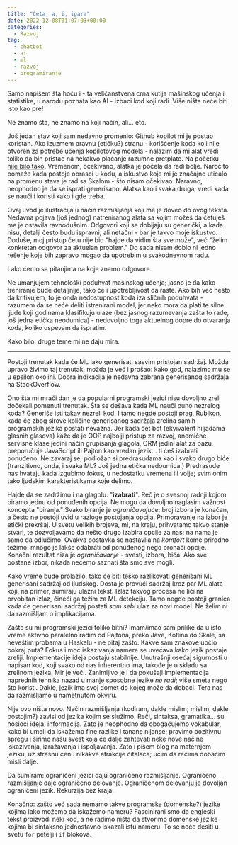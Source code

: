 ```yaml
---
title: "Četa, a, i, igara"
date: 2022-12-08T01:07:03+00:00
categories:
  - Razvoj
tag:
  - chatbot
  - ai
  - ml
  - razvoj
  - programiranje
---
```


Samo napišem šta hoću i - ta veličanstvena crna kutija mašinskog učenja i statistike, u narodu poznata kao AI - izbaci kod koji radi. Više ništa neće biti isto kao pre!

Ne znamo šta, ne znamo na koji način, ali... eto.

<!--more-->

Još jedan stav koji sam nedavno promenio: Github kopilot mi je postao koristan. Ako izuzmem pravnu (etičku?) stranu - korišćenje koda koji nije otvoren za potrebe učenja kopilotovog modela - nalazim da mi alat vredi toliko da bih pristao na nekakvo plaćanje razumne pretplate. Na početku [nije bilo tako](https://oblac.rs/kopilote-slomio-si-mi-krila/). Vremenom, očekivano, alatka je počela da radi bolje. Naročito pomaže kada postoje obrasci u kodu, a iskustvo koje mi je značajno uticalo na promenu stava je rad sa Skalom - što nisam očekivao. Naravno, neophodno je da se isprati generisano. Alatka kao i svaka druga; vredi kada se nauči i koristi kako i gde treba.

Ovaj uvod je ilustracija u način razmišljanja koji me je doveo do ovog teksta. Nedavna pojava (još jednog) natreniranog alata sa kojim možeš da četuješ me je ostavila ravnodušnim. Odgovori koji se dobijaju su generički, a kada nisu, detalji često budu ispravni, ali netačni - bar je takvo moje iskustvo. Doduše, moj pristup četu nije bio "hajde da vidim šta sve može", već "želim konkretan odgovor za aktuelan problem." Do sada nisam dobio ni jedno rešenje koje bih zapravo mogao da upotrebim u svakodnevnom radu.

Lako ćemo sa pitanjima na koje znamo odgovore.

Ne umanjujem tehnološki poduhvat mašinskog učenja; jasno je da kako treniranje bude detaljnije, tako će i upotrebljivost da raste. Ako bih već nešto da kritikujem, to je onda nedostupnost koda iza sličnih poduhvata - razumem da se neće deliti istrenirani model, jer neko mora da plati te silne ljude koji godinama klasifikuju ulaze (bez jasnog razumevanja zašta to rade, još jedna etička neodumica) - nedovoljno toga aktuelnog dopre do otvaranja koda, koliko uspevam da ispratim.

Kako bilo, druge teme mi ne daju mira.

---- 

Postoji trenutak kada će ML lako generisati sasvim pristojan sadržaj. Možda upravo živimo taj trenutak, možda je već i prošao: kako god, nalazimo mu se u epsilon okolini. Dobra indikacija je nedavna zabrana generisanog sadržaja na StackOverflow.

Ono šta mi mrači dan je da popularni programski jezici nisu dovoljno zreli dočekali pomenuti trenutak. Šta se dešava kada ML nauči puno nezrelog koda? Generiše isti takav nezreli kod. I tamo negde postoji prag, Rubikon, kada će zbog sirove količine generisanog sadržaja zrelina samih programskih jezika postati nevažna. Jer kada čet bot (ekvivalent hiljadama glasnih glasova) kaže da je OOP najbolji pristup za razvoj, anemične servisne klase jedini način grupisanja glagola, ORM jedini alat za bazu, preporučuje JavaScript ili Pajton kao vredan jezik... ti ćeš izabrati ponuđeno. Ne zavaraj se; podložan si predrasudama kao i svako drugo biće (tranzitivno, onda, i svaka ML? Još jedna etička nedoumica.) Predrasude nas hvataju kada izgubimo fokus, u nedostatku vremena ili volje; svim onim tako ljudskim karakteristikama koje delimo.

Hajde da se zadržimo i na glagolu: "**izabrati**". Reč je o svesnoj radnji kojom biramo jednu od ponuđenih opcija. Ne mogu da dovoljno naglasim važnost koncepta "biranja." Svako biranje je _ograničavajuće_: broj izbora je konačan, a često ne postoji uvid u razloge postojanja opcija. Primoravanje na izbor je etički prekršaj. U svetu velikih brojeva, mi, na kraju, prihvatamo takvo stanje stvari, te dozvoljavamo da nešto drugo izabira opcije za nas; na nama je samo da odlučimo. Ovakva postavka se nastavlja na _komfort_ kome prirodno težimo: mnogo je lakše odabrati od ponuđenog nego pronaći opcije. Konačni rezultat niza je _ograničavanje_ - svesti, izbora, bića. Ako sve postane izbor, nikada nećemo saznati šta smo sve mogli.

Kako vreme bude prolazilo, tako će biti teško razlikovati generisani ML generisani sadržaj od ljudskog. Dosta je provući sadržaj kroz par ML alata koji, na primer, sumiraju ulazni tekst. Izlaz takvog procesa ne liči na prvobitan izlaz, čineći ga težim za ML detekciju. Tamo negde postoji granica kada će generisani sadržaj postati _sam sebi_ ulaz za novi model. Ne želim ni da razmišljam o implikacijama.

Zašto su mi programski jezici toliko bitni? Imam/imao sam prilike da u isto vreme aktivno paralelno radim od Pajtona, preko Jave, Kotlina do Skale, sa neveštim probama u Haskelu - ne pitaj zašto. Kakve sam znakove uočio pokraj puta? Fokus i moć iskazivanja namere se uvećava kako jezik postaje zreliji. Implementacije ideja postaju stabilnije. Unutrašnji osećaj sigurnosti u napisan kod, koji svako od nas inherentno ima, takođe je u skladu sa zrelinom jezika. Mir je veći. Zanimljivo je i da pokušaji implementacija naprednih tehnika nazad u manje sposobne jezike _ne radi_; više smeta nego što koristi. Dakle, jezik ima svoj domet do kojeg može da dobaci. Tera nas da razmišljamo u nametnutom okviru.

Nije ovo ništa novo. Način razmišljanja (kodiram, dakle mislim; mislim, dakle postojim?) zavisi od jezika kojim se služimo. Reči, sintaksa, gramatika... su nosioci ideja, informacija. Zato je neophodno da obogaćujemo vokabular, kako bi umeli da iskažemo fine razlike i tanane nijanse; pravimo pozitivnu spregu i širimo našu svest koja će dalje zahtevati neke nove načine iskazivanja, izražavanja i ispoljavanja. Zato i pišem blog na maternjem jeziku, uz strašnu cenu nikakve atrakcije čitalaca; učim da rečima dobacim misli dalje.

Da sumiram: ograničeni jezici daju ograničeno razmišljanje. Ograničeno razmišljanje daje ograničeno delovanje. Ograničenom delovanju je dovoljan ograničeni jezik. Rekurzija bez kraja.

Konačno: zašto već sada nemamo takve programske (domenske?) jezike kojima lako možemo da iskažemo nameru? Fascinirani smo da engleski tekst proizvodi neki kod, a ne radimo ništa da stvorimo domenske jezike kojima bi sintaksno jednostavno iskazali istu nameru. To se neće desiti u svetu `for` petelji i `if` blokova.
